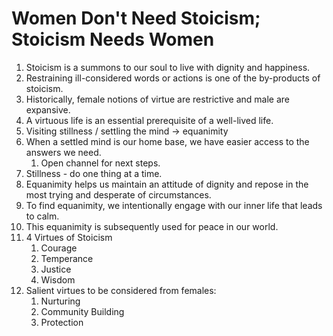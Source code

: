 # Women Don't Need Stoicism; Stoicism Needs Women

1. Stoicism is a summons to our soul to live with dignity and happiness.
2. Restraining ill-considered words or actions is one of the by-products of stoicism.
3. Historically, female notions of virtue are restrictive and male are expansive.
4. A virtuous life is an essential prerequisite of a well-lived life.
5. Visiting stillness / settling the mind -> equanimity 
6. When a settled mind is our home base, we have easier access to the answers we need.
   1. Open channel for next steps.
7. Stillness - do one thing at a time.
8. Equanimity helps us maintain an attitude of dignity and repose in the most trying and desperate of circumstances.
9. To find equanimity, we intentionally engage with our inner life that leads to calm.
10. This equanimity is subsequently used for peace in our world.
11. 4 Virtues of Stoicism
    1.  Courage
    2.  Temperance
    3.  Justice 
    4.  Wisdom
12. Salient virtues to be considered from females:
    1.  Nurturing 
    2.  Community Building
    3.  Protection